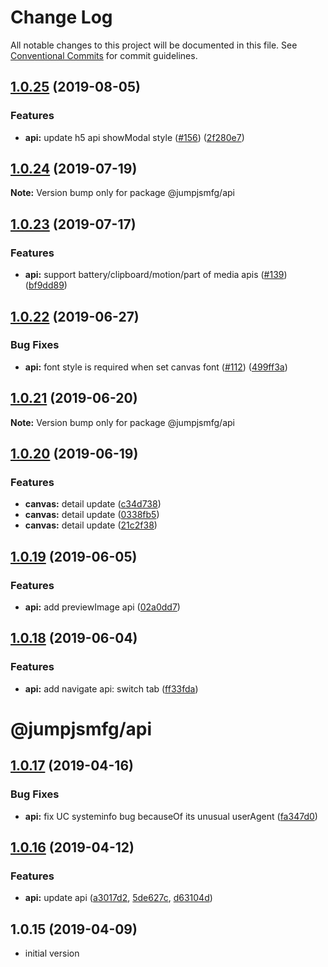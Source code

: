 # Change Log

All notable changes to this project will be documented in this file.
See [Conventional Commits](https://conventionalcommits.org) for commit guidelines.

## [1.0.25](https://github.com/max-team/Jump/compare/@jumpjsmfg/api@1.0.24...@jumpjsmfg/api@1.0.25) (2019-08-05)


### Features

* **api:** update h5 api  showModal style ([#156](https://github.com/max-team/Jump/issues/156)) ([2f280e7](https://github.com/max-team/Jump/commit/2f280e7))


## [1.0.24](https://github.com/max-team/Jump/compare/@jumpjsmfg/api@1.0.23...@jumpjsmfg/api@1.0.24) (2019-07-19)

**Note:** Version bump only for package @jumpjsmfg/api



## [1.0.23](https://github.com/max-team/Jump/compare/@jumpjsmfg/api@1.0.22...@jumpjsmfg/api@1.0.23) (2019-07-17)


### Features

* **api:** support battery/clipboard/motion/part of media apis ([#139](https://github.com/max-team/Jump/issues/139)) ([bf9dd89](https://github.com/max-team/Jump/commit/bf9dd89))





## [1.0.22](https://github.com/max-team/Jump/compare/@jumpjsmfg/api@1.0.21...@jumpjsmfg/api@1.0.22) (2019-06-27)


### Bug Fixes

* **api:** font style is required when set canvas font ([#112](https://github.com/max-team/Jump/issues/112)) ([499ff3a](https://github.com/max-team/Jump/commit/499ff3a))





## [1.0.21](https://github.com/max-team/Jump/compare/@jumpjsmfg/api@1.0.20...@jumpjsmfg/api@1.0.21) (2019-06-20)

**Note:** Version bump only for package @jumpjsmfg/api





## [1.0.20](https://github.com/max-team/Jump/compare/@jumpjsmfg/api@1.0.19...@jumpjsmfg/api@1.0.20) (2019-06-19)


### Features

* **canvas:** detail update ([c34d738](https://github.com/max-team/Jump/commit/c34d738))
* **canvas:** detail update ([0338fb5](https://github.com/max-team/Jump/commit/0338fb5))
* **canvas:** detail update ([21c2f38](https://github.com/max-team/Jump/commit/21c2f38))





## [1.0.19](https://github.com/max-team/Jump/compare/@jumpjsmfg/api@1.0.18...@jumpjsmfg/api@1.0.19) (2019-06-05)


### Features

* **api:** add previewImage api ([02a0dd7](https://github.com/max-team/Jump/commit/02a0dd7))





## [1.0.18](https://github.com/max-team/Jump/compare/@jumpjsmfg/api@1.0.17...@jumpjsmfg/api@1.0.18) (2019-06-04)


### Features

* **api:** add navigate api: switch tab ([ff33fda](https://github.com/max-team/Jump/commit/ff33fda))





# @jumpjsmfg/api

## [1.0.17](https://github.com/max-team/Jump/compare/@jumpjsmfg/api@1.0.16...@jumpjsmfg/api@1.0.17) (2019-04-16)


### Bug Fixes

* **api:** fix UC systeminfo bug becauseOf its unusual userAgent ([fa347d0](https://github.com/max-team/Jump/commit/fa347d0))



## [1.0.16](https://github.com/max-team/Jump/compare/@jumpjsmfg/api@1.0.16...@jumpjsmfg/api@1.0.16) (2019-04-12)


### Features

* **api:** update api ([a3017d2](https://github.com/max-team/Jump/commit/a3017d2), [5de627c](https://github.com/max-team/Jump/commit/5de627c), [d63104d](https://github.com/max-team/Jump/commit/d63104d))

## 1.0.15 (2019-04-09)

- initial version
